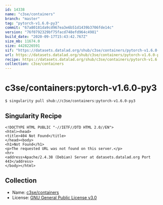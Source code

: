 ```yaml
---
id: 14338
name: "c3se/containers"
branch: "master"
tag: "pytorch-v1.6.0-py3"
commit: "67a80181da9cd967ea3e6b51d1439b3706fde14c"
version: "76f0792329bf75facd748efd964c4981"
build_date: "2020-09-17T15:43:42.767Z"
size_mb: 11674.0
size: 4428226591
sif: "https://datasets.datalad.org/shub/c3se/containers/pytorch-v1.6.0-py3/2020-09-17-67a80181-76f07923/76f0792329bf75facd748efd964c4981.sif"
url: https://datasets.datalad.org/shub/c3se/containers/pytorch-v1.6.0-py3/2020-09-17-67a80181-76f07923/
recipe: https://datasets.datalad.org/shub/c3se/containers/pytorch-v1.6.0-py3/2020-09-17-67a80181-76f07923/Singularity
collection: c3se/containers
---
```


# c3se/containers:pytorch-v1.6.0-py3

```bash
$ singularity pull shub://c3se/containers:pytorch-v1.6.0-py3
```

## Singularity Recipe

```singularity
<!DOCTYPE HTML PUBLIC "-//IETF//DTD HTML 2.0//EN">
<html><head>
<title>404 Not Found</title>
</head><body>
<h1>Not Found</h1>
<p>The requested URL was not found on this server.</p>
<hr>
<address>Apache/2.4.38 (Debian) Server at datasets.datalad.org Port 443</address>
</body></html>
```

## Collection

 - Name: [c3se/containers](https://github.com/c3se/containers)
 - License: [GNU General Public License v3.0](https://api.github.com/licenses/gpl-3.0)

